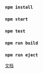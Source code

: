 
### `npm install`

### `npm start`

### `npm test`

### `npm run build`

### `npm run eject`

[文档](https://www.zybuluo.com/mengqingpan/note/1374267)









